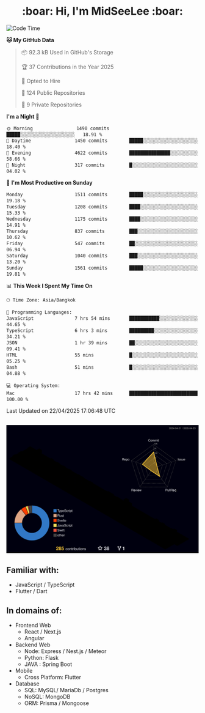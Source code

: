 <h1 align="center"> :boar: Hi, I'm MidSeeLee :boar:</h1>
 
<!--START_SECTION:waka-->
![Code Time](http://img.shields.io/badge/Code%20Time-2%2C806%20hrs%206%20mins-blue)

**🐱 My GitHub Data** 

> 📦 92.3 kB Used in GitHub's Storage 
 > 
> 🏆 37 Contributions in the Year 2025
 > 
> 💼 Opted to Hire
 > 
> 📜 124 Public Repositories 
 > 
> 🔑 9 Private Repositories 
 > 
**I'm a Night 🦉** 

```text
🌞 Morning                1490 commits        █████░░░░░░░░░░░░░░░░░░░░   18.91 % 
🌆 Daytime                1450 commits        █████░░░░░░░░░░░░░░░░░░░░   18.40 % 
🌃 Evening                4622 commits        ███████████████░░░░░░░░░░   58.66 % 
🌙 Night                  317 commits         █░░░░░░░░░░░░░░░░░░░░░░░░   04.02 % 
```
📅 **I'm Most Productive on Sunday** 

```text
Monday                   1511 commits        █████░░░░░░░░░░░░░░░░░░░░   19.18 % 
Tuesday                  1208 commits        ████░░░░░░░░░░░░░░░░░░░░░   15.33 % 
Wednesday                1175 commits        ████░░░░░░░░░░░░░░░░░░░░░   14.91 % 
Thursday                 837 commits         ███░░░░░░░░░░░░░░░░░░░░░░   10.62 % 
Friday                   547 commits         ██░░░░░░░░░░░░░░░░░░░░░░░   06.94 % 
Saturday                 1040 commits        ███░░░░░░░░░░░░░░░░░░░░░░   13.20 % 
Sunday                   1561 commits        █████░░░░░░░░░░░░░░░░░░░░   19.81 % 
```


📊 **This Week I Spent My Time On** 

```text
🕑︎ Time Zone: Asia/Bangkok

💬 Programming Languages: 
JavaScript               7 hrs 54 mins       ███████████░░░░░░░░░░░░░░   44.65 % 
TypeScript               6 hrs 3 mins        █████████░░░░░░░░░░░░░░░░   34.21 % 
JSON                     1 hr 39 mins        ██░░░░░░░░░░░░░░░░░░░░░░░   09.41 % 
HTML                     55 mins             █░░░░░░░░░░░░░░░░░░░░░░░░   05.25 % 
Bash                     51 mins             █░░░░░░░░░░░░░░░░░░░░░░░░   04.88 % 

💻 Operating System: 
Mac                      17 hrs 42 mins      █████████████████████████   100.00 % 
```


 Last Updated on 22/04/2025 17:06:48 UTC
<!--END_SECTION:waka-->

##

![](./profile-3d-contrib/profile-night-rainbow.svg)

## Familiar with:
- JavaScript / TypeScript
- Flutter / Dart

## In domains of:
- Frontend Web
  - React / Next.js
  - Angular
- Backend Web
  - Node: Express / Nest.js / Meteor
  - Python: Flask
  - JAVA : Spring Boot
- Mobile
  - Cross Platform: Flutter
- Database
  - SQL: MySQL/ MariaDb / Postgres
  - NoSQL: MongoDB
  - ORM: Prisma / Mongoose
